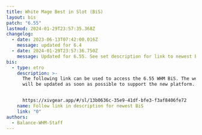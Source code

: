 ```yaml
---
title: White Mage Best in Slot (BiS)
layout: bis
patch: "6.55"
lastmod: 2024-01-29T23:57:35.368Z
changelog:
  - date: 2023-06-13T07:42:00.016Z
    message: updated for 6.4
  - date: 2024-01-29T23:57:36.750Z
    message: Updated for 6.55. See set description for link to newest BiS.
bis:
  - type: etro
    description: >-
      The following link can be used to access the 6.55 WHM BiS. The website
      will be updated as soon as possible to support the new platform.


      https://xivgear.app/#/sl/13b0636c-35e9-41df-bfe3-f3af8406fe72
    name: Follow link in description for newest BiS
    link: "0"
authors:
  - Balance-WHM-Staff
---
```

